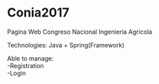 # Conia2017
Pagina Web Congreso Nacional Ingeniería Agrícola

Technologies: Java + Spring(Framework)

Able to manage: <br>
-Registration <br>
-Login <br>
